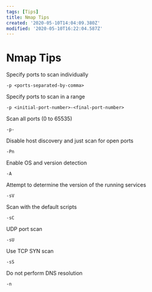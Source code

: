 ```yaml
---
tags: [Tips]
title: Nmap Tips
created: '2020-05-10T14:04:09.380Z'
modified: '2020-05-10T16:22:04.587Z'
---
```


# Nmap Tips

Specify ports to scan individually

```
-p <ports-separated-by-comma>
```

Specify ports to scan in a range

```
-p <initial-port-number>-<final-port-number>
```

Scan all ports (0 to 65535)

```
-p-
```

Disable host discovery and just scan for open ports

```
-Pn
```

Enable OS and version detection

```
-A
```

Attempt to determine the version of the running services

```
-sV
```

Scan with the default scripts

```
-sC
```

UDP port scan

```
-sU
```

Use TCP SYN scan

```
-sS
```

Do not perform DNS resolution

```
-n
```


